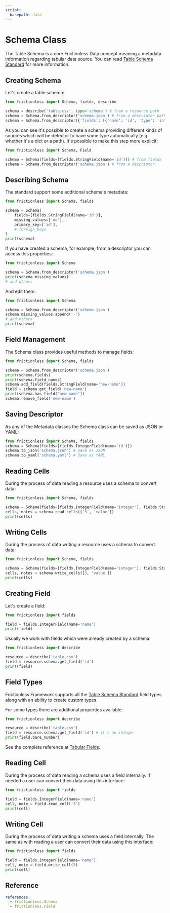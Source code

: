 ```yaml
---
script:
  basepath: data
---
```


# Schema Class

The Table Schema is a core Frictionless Data concept meaning a metadata information regarding tabular data source. You can read [Table Schema Standard](https://specs.frictionlessdata.io/table-schema/) for more information.

## Creating Schema

Let's create a table schema:

```python script tabs=Python
from frictionless import Schema, fields, describe

schema = describe('table.csv', type='schema') # from a resource path
schema = Schema.from_descriptor('schema.json') # from a descriptor path
schema = Schema.from_descriptor({'fields': [{'name': 'id', 'type': 'integer'}]}) # from a descriptor
```

As you can see it's possible to create a schema providing different kinds of sources which will be detector to have some type automatically (e.g. whether it's a dict or a path). It's possible to make this step more explicit:

```python script tabs=Python
from frictionless import Schema, Field

schema = Schema(fields=[fields.StringField(name='id')]) # from fields
schema = Schema.from_descriptor('schema.json') # from a descriptor
```

## Describing Schema

The standard support some additional schema's metadata:

```python script tabs=Python
from frictionless import Schema, fields

schema = Schema(
    fields=[fields.StringField(name='id')],
    missing_values=['na'],
    primary_key=['id'],
    # foreign_keys
)
print(schema)
```

If you have created a schema, for example, from a descriptor you can access this properties:

```python script tabs=Python
from frictionless import Schema

schema = Schema.from_descriptor('schema.json')
print(schema.missing_values)
# and others
```

And edit them:

```python script tabs=Python
from frictionless import Schema

schema = Schema.from_descriptor('schema.json')
schema.missing_values.append('-')
# and others
print(schema)
```

## Field Management

The Schema class provides useful methods to manage fields:

```python script tabs=Python
from frictionless import Schema, fields

schema = Schema.from_descriptor('schema.json')
print(schema.fields)
print(schema.field_names)
schema.add_field(fields.StringField(name='new-name'))
field = schema.get_field('new-name')
print(schema.has_field('new-name'))
schema.remove_field('new-name')
```

## Saving Descriptor

As any of the Metadata classes the Schema class can be saved as JSON or YAML:

```python tabs=Python
from frictionless import Schema, fields
schema = Schema(fields=[fields.IntegerField(name='id')])
schema.to_json('schema.json') # Save as JSON
schema.to_yaml('schema.yaml') # Save as YAML
```

## Reading Cells

During the process of data reading a resource uses a schema to convert data:

```python script tabs=Python
from frictionless import Schema, fields

schema = Schema(fields=[fields.IntegerField(name='integer'), fields.StringField(name='string')])
cells, notes = schema.read_cells(['3', 'value'])
print(cells)
```

## Writing Cells

During the process of data writing a resource uses a schema to convert data:

```python script tabs=Python
from frictionless import Schema, fields

schema = Schema(fields=[fields.IntegerField(name='integer'), fields.StringField(name='string')])
cells, notes = schema.write_cells([3, 'value'])
print(cells)
```

## Creating Field

Let's create a field:

```python script tabs=Python
from frictionless import fields

field = fields.IntegerField(name='name')
print(field)
```

Usually we work with fields which were already created by a schema:

```python script tabs=Python
from frictionless import describe

resource = describe('table.csv')
field = resource.schema.get_field('id')
print(field)
```

## Field Types

Frictionless Framework supports all the [Table Schema Standard](https://specs.frictionlessdata.io/table-schema/#types-and-formats) field types along with an ability to create custom types.

For some types there are additional properties available:

```python script tabs=Python
from frictionless import describe

resource = describe('table.csv')
field = resource.schema.get_field('id') # it's an integer
print(field.bare_number)
```

See the complete reference at [Tabular Fields](../fields/any.html).

## Reading Cell

During the process of data reading a schema uses a field internally. If needed a user can convert their data using this interface:

```python script tabs=Python
from frictionless import fields

field = fields.IntegerField(name='name')
cell, note = field.read_cell('3')
print(cell)
```

## Writing Cell

During the process of data writing a schema uses a field internally. The same as with reading a user can convert their data using this interface:

```python script tabs=Python
from frictionless import fields

field = fields.IntegerField(name='name')
cell, note = field.write_cell(3)
print(cell)
```

## Reference

```yaml reference
references:
  - frictionless.Schema
  - frictionless.Field
```
